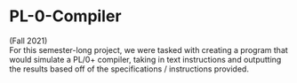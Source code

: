 # PL-0-Compiler
(Fall 2021)<br>For this semester-long project, we were tasked with creating a program that would simulate a PL/0+ compiler, taking in text instructions and outputting the results based off of the specifications / instructions provided.

